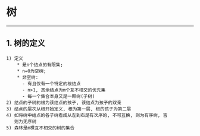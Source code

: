 # **树**
***


## **1. 树的定义**
    1) 定义
        * 是n个结点的有限集;
        * n=0为空树;
        * 非空树:
          - 有且仅有一个特定的根结点
          - n>1, 其余结点为m个互不相交的优先集
          - 每一个集合本身又是一颗树(子树)
    2) 结点的子树的根为该结点的孩子, 该结点为孩子的双亲
    3) 结点的层次从根开始定义, 根为第一层, 根的孩子为第二层
    4) 如将树中结点的各子树看成从左到右是有次序的, 不可互换, 则为有序树, 否
       则为无序树
    5) 森林是m棵互不相交的树的集合

